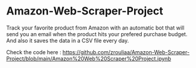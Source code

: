 # Amazon-Web-Scraper-Project

Track your favorite product from Amazon with an automatic bot that will send you an email when the product hits your prefered purchase budget. And also it saves the data in a CSV file every day.

Check the code here : https://github.com/zrouliaa/Amazon-Web-Scraper-Project/blob/main/Amazon%20Web%20Scraper%20Project.ipynb
